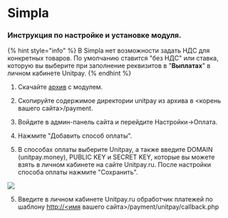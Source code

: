 # Simpla

### Инструкция по настройке и установке модуля. <a id="instrukciya-po-nastroike-i-ustanovke-modulya"></a>

{% hint style="info" %}
В Simpla нет возможности задать НДС для конкретных товаров. По умолчанию ставится "без НДС" или ставка, которую вы выберите при заполнение реквизитов в "**Выплатах**" в личном кабинете Unitpay.
{% endhint %}

1. Скачайте [архив](https://github.com/unitpay/simpla-module/archive/master.zip) с модулем.

2. Скопируйте содержимое директории unitpay из архива в &lt;корень вашего сайта&gt;/payment.

3. Войдите в админ-панель сайта и перейдите Настройки-&gt;Оплата.

4. Нажмите "Добавить способ оплаты".

5. В способах оплаты выберите Unitpay, а также введите DOMAIN \(unitpay.money\), PUBLIC KEY и SECRET KEY, которые вы можете взять в личном кабинете на сайте Unitpay.ru. После настройки способа оплаты нажмите "Сохранить".  
  
![](https://d33v4339jhl8k0.cloudfront.net/docs/assets/551a91dbe4b0221aadf24410/images/5e68f24f2c7d3a7e9ae9043c/file-0mVe14P1jr.png)

5. Введите в личном кабинете Unitpay.ru обработчик платежей по шаблону [http://&lt;имя](http://xn--/%3C-5ddu8i/) вашего сайта&gt;/payment/unitpay/callback.php[  
](https://help.unitpay.ru/gotovye-moduli/modules/shopcms)

